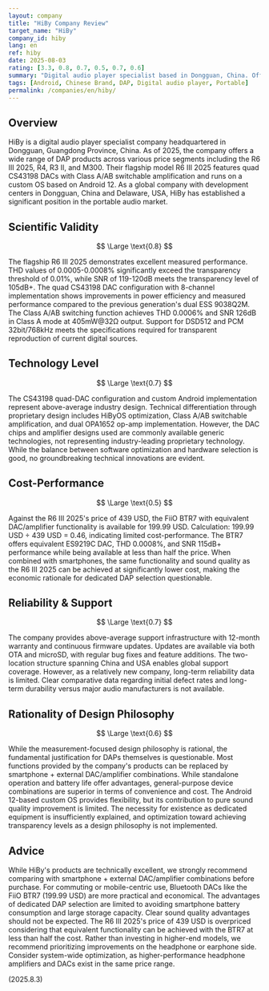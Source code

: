 ```yaml
---
layout: company
title: "HiBy Company Review"
target_name: "HiBy"
company_id: hiby
lang: en
ref: hiby
date: 2025-08-03
rating: [3.3, 0.8, 0.7, 0.5, 0.7, 0.6]
summary: "Digital audio player specialist based in Dongguan, China. Offers technically excellent products like the CS43198 quad-DAC equipped R6 III 2025, but faces design philosophy challenges due to functional overlap with smartphone + external DAC combinations"
tags: [Android, Chinese Brand, DAP, Digital audio player, Portable]
permalink: /companies/en/hiby/
---
```

## Overview

HiBy is a digital audio player specialist company headquartered in Dongguan, Guangdong Province, China. As of 2025, the company offers a wide range of DAP products across various price segments including the R6 III 2025, R4, R3 II, and M300. Their flagship model R6 III 2025 features quad CS43198 DACs with Class A/AB switchable amplification and runs on a custom OS based on Android 12. As a global company with development centers in Dongguan, China and Delaware, USA, HiBy has established a significant position in the portable audio market.

## Scientific Validity

$$ \Large \text{0.8} $$

The flagship R6 III 2025 demonstrates excellent measured performance. THD values of 0.0005-0.0008% significantly exceed the transparency threshold of 0.01%, while SNR of 119-120dB meets the transparency level of 105dB+. The quad CS43198 DAC configuration with 8-channel implementation shows improvements in power efficiency and measured performance compared to the previous generation's dual ESS 9038Q2M. The Class A/AB switching function achieves THD 0.0006% and SNR 126dB in Class A mode at 405mW@32Ω output. Support for DSD512 and PCM 32bit/768kHz meets the specifications required for transparent reproduction of current digital sources.

## Technology Level

$$ \Large \text{0.7} $$

The CS43198 quad-DAC configuration and custom Android implementation represent above-average industry design. Technical differentiation through proprietary design includes HiByOS optimization, Class A/AB switchable amplification, and dual OPA1652 op-amp implementation. However, the DAC chips and amplifier designs used are commonly available generic technologies, not representing industry-leading proprietary technology. While the balance between software optimization and hardware selection is good, no groundbreaking technical innovations are evident.

## Cost-Performance

$$ \Large \text{0.5} $$

Against the R6 III 2025's price of 439 USD, the FiiO BTR7 with equivalent DAC/amplifier functionality is available for 199.99 USD. Calculation: 199.99 USD ÷ 439 USD = 0.46, indicating limited cost-performance. The BTR7 offers equivalent ES9219C DAC, THD 0.0008%, and SNR 115dB+ performance while being available at less than half the price. When combined with smartphones, the same functionality and sound quality as the R6 III 2025 can be achieved at significantly lower cost, making the economic rationale for dedicated DAP selection questionable.

## Reliability & Support

$$ \Large \text{0.7} $$

The company provides above-average support infrastructure with 12-month warranty and continuous firmware updates. Updates are available via both OTA and microSD, with regular bug fixes and feature additions. The two-location structure spanning China and USA enables global support coverage. However, as a relatively new company, long-term reliability data is limited. Clear comparative data regarding initial defect rates and long-term durability versus major audio manufacturers is not available.

## Rationality of Design Philosophy

$$ \Large \text{0.6} $$

While the measurement-focused design philosophy is rational, the fundamental justification for DAPs themselves is questionable. Most functions provided by the company's products can be replaced by smartphone + external DAC/amplifier combinations. While standalone operation and battery life offer advantages, general-purpose device combinations are superior in terms of convenience and cost. The Android 12-based custom OS provides flexibility, but its contribution to pure sound quality improvement is limited. The necessity for existence as dedicated equipment is insufficiently explained, and optimization toward achieving transparency levels as a design philosophy is not implemented.

## Advice

While HiBy's products are technically excellent, we strongly recommend comparing with smartphone + external DAC/amplifier combinations before purchase. For commuting or mobile-centric use, Bluetooth DACs like the FiiO BTR7 (199.99 USD) are more practical and economical. The advantages of dedicated DAP selection are limited to avoiding smartphone battery consumption and large storage capacity. Clear sound quality advantages should not be expected. The R6 III 2025's price of 439 USD is overpriced considering that equivalent functionality can be achieved with the BTR7 at less than half the cost. Rather than investing in higher-end models, we recommend prioritizing improvements on the headphone or earphone side. Consider system-wide optimization, as higher-performance headphone amplifiers and DACs exist in the same price range.

(2025.8.3)
